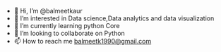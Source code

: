 - 👋 Hi, I’m @balmeetkaur
- 👀 I’m interested in Data science,Data analytics and data visualization
- 🌱 I’m currently learning python Core
- 💞️ I’m looking to collaborate on Python
- 📫 How to reach me balmeetk1990@gmail.com

<!---
balmeetkaur/balmeetkaur is a ✨ special ✨ repository because its `README.md` (this file) appears on your GitHub profile.
You can click the Preview link to take a look at your changes.
--->
